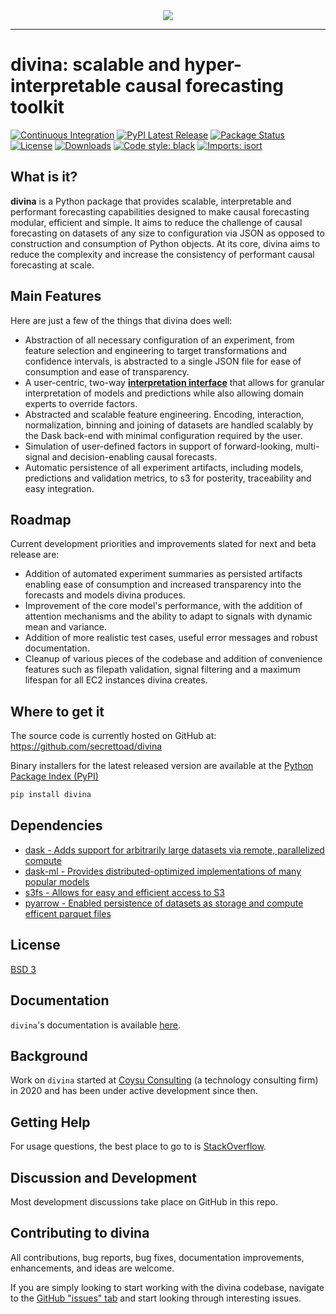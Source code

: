 <div align="center">
  <img src="https://storage.googleapis.com/coysuweb-static/assets/images/logo/3.png"><br>
</div>

-----------------

# divina: scalable and hyper-interpretable causal forecasting toolkit
[![Continuous Integration](https://github.com/secrettoad/divina/actions/workflows/prod.yaml/badge.svg)](https://github.com/secrettoad/divina/actions/workflows/prod.yaml)
[![PyPI Latest Release](https://img.shields.io/pypi/v/divina.svg)](https://pypi.org/project/divina/)
[![Package Status](https://img.shields.io/pypi/status/divina.svg)](https://pypi.org/project/divina/)
[![License](https://img.shields.io/pypi/l/divina.svg)](https://github.com/secrettoad/divina/blob/master/LICENSE)
[![Downloads](https://img.shields.io/pypi/dm/divina.svg)](https://pypi.org/project/divina)
[![Code style: black](https://img.shields.io/badge/code%20style-black-000000.svg)](https://github.com/psf/black)
[![Imports: isort](https://img.shields.io/badge/%20imports-isort-%231674b1?style=flat&labelColor=ef8336)](https://pycqa.github.io/isort/)

## What is it?

**divina** is a Python package that provides scalable, interpretable and performant forecasting capabilities designed to make causal forecasting modular, efficient and simple.
It aims to reduce the challenge of causal forecasting on datasets of any size to configuration via JSON as opposed to construction and consumption of Python objects. 
At its core, divina aims to reduce the complexity and increase the consistency of performant causal forecasting at scale.


## Main Features
Here are just a few of the things that divina does well:

  - Abstraction of all necessary configuration of an experiment, from feature selection and engineering to target transformations and confidence intervals, is abstracted to a single JSON file for ease of consumption and ease of transparency.
  - A user-centric, two-way [**interpretation interface**][interpretation] that allows for granular interpretation of models and predictions while also allowing domain experts to override factors.
  - Abstracted and scalable feature engineering. Encoding, interaction, normalization, binning and joining of datasets are handled scalably by the Dask back-end with minimal configuration required by the user.
  - Simulation of user-defined factors in support of forward-looking, multi-signal and decision-enabling causal forecasts.   
  - Automatic persistence of all experiment artifacts, including models, predictions and validation metrics, to s3 for posterity, traceability and easy integration.
  
  
  [interpretation]: https://github.com/secrettoad/divina
  
## Roadmap
Current development priorities and improvements slated for next and beta release are:

  - Addition of automated experiment summaries as persisted artifacts enabling ease of consumption and increased transparency into the forecasts and models divina produces.
  - Improvement of the core model's performance, with the addition of attention mechanisms and the ability to adapt to signals with dynamic mean and variance.  
  - Addition of more realistic test cases, useful error messages and robust documentation.
  - Cleanup of various pieces of the codebase and addition of convenience features such as filepath validation, signal filtering and a maximum lifespan for all EC2 instances divina creates.
   
   

## Where to get it
The source code is currently hosted on GitHub at:
https://github.com/secrettoad/divina

Binary installers for the latest released version are available at the [Python
Package Index (PyPI)](https://pypi.org/project/divina)

```sh
pip install divina
```

## Dependencies
- [dask - Adds support for arbitrarily large datasets via remote, parallelized compute](https://www.dask.org)
- [dask-ml - Provides distributed-optimized implementations of many popular models](https://ml.dask.org)
- [s3fs - Allows for easy and efficient access to S3](https://github.com/dask/s3fs)
- [pyarrow - Enabled persistence of datasets as storage and compute efficent parquet files](https://arrow.apache.org/docs/python/)



## License
[BSD 3](LICENSE)

## Documentation
``divina``'s documentation is available [here](https://secrettoad.github.io/divina/#). 

## Background
Work on ``divina`` started at [Coysu Consulting](https://www.coysu.com/) (a technology consulting firm) in 2020 and
has been under active development since then.

## Getting Help
For usage questions, the best place to go to is [StackOverflow](https://stackoverflow.com/questions/tagged/divina).

## Discussion and Development
Most development discussions take place on GitHub in this repo.

## Contributing to divina 

All contributions, bug reports, bug fixes, documentation improvements, enhancements, and ideas are welcome.

If you are simply looking to start working with the divina codebase, navigate to the [GitHub "issues" tab](https://github.com/secrettoad/divina/issues) and start looking through interesting issues.

